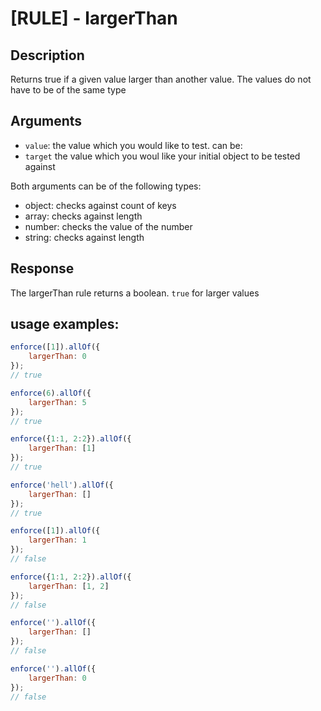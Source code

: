 # [RULE] - largerThan

## Description
Returns true if a given value larger than another value. The values do not have to be of the same type

## Arguments
* `value`: the value which you would like to test. can be:
* `target` the value which you woul like your initial object to be tested against

Both arguments can be of the following types:
* object: checks against count of keys
* array: checks against length
* number: checks the value of the number
* string: checks against length

## Response
The largerThan rule returns a boolean. `true` for larger values

## usage examples:

```js
enforce([1]).allOf({
    largerThan: 0
});
// true
```

```js
enforce(6).allOf({
    largerThan: 5
});
// true
```

```js
enforce({1:1, 2:2}).allOf({
    largerThan: [1]
});
// true
```

```js
enforce('hell').allOf({
    largerThan: []
});
// true
```

```js
enforce([1]).allOf({
    largerThan: 1
});
// false
```

```js
enforce({1:1, 2:2}).allOf({
    largerThan: [1, 2]
});
// false
```

```js
enforce('').allOf({
    largerThan: []
});
// false
```

```js
enforce('').allOf({
    largerThan: 0
});
// false
```